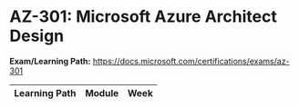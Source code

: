 # AZ-301: Microsoft Azure Architect Design

**Exam/Learning Path:** https://docs.microsoft.com/certifications/exams/az-301

| **Learning Path** | **Module** | **Week** |
|-|-|-|
